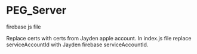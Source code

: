 # PEG_Server
firebase js file

Replace certs with certs from Jayden apple account.
In index.js file replace serviceAccountId with Jayden firebase serviceAccountId.
